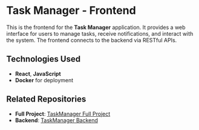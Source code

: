 # Task Manager - Frontend

This is the frontend for the **Task Manager** application. It provides a web interface for users to manage tasks, receive notifications, and interact with the system. The frontend connects to the backend via RESTful APIs.

## Technologies Used
- **React**, **JavaScript**
- **Docker** for deployment

## Related Repositories
- **Full Project**: [TaskManager Full Project](https://github.com/annasozonova/TaskManager-full-project.git)
- **Backend**: [TaskManager Backend](https://github.com/annasozonova/TaskManager-backend.git)
